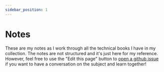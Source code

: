 ```yaml
---
sidebar_position: 1
---
```


# Notes

These are my notes as I work through all the technical books
I have in my collection. The notes are not structured and
it's just here for my reference. However, feel free to
use the "Edit this page" button to <a href="https://docs.github.com/en/issues/tracking-your-work-with-issues/creating-an-issue#creating-an-issue-from-code">open a github issue</a> if
you want to have a conversation on the subject and learn together! 
